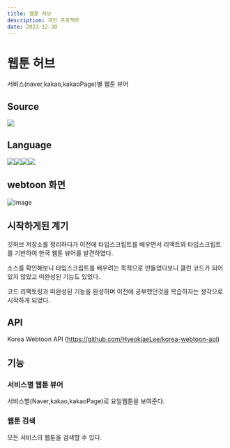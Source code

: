 ```yaml
---
title: 웹툰 허브
description: 개인 프로젝트
date: 2023-12-30
---
```

# 웹툰 허브

서비스(naver,kakao,kakaoPage)별 웹툰 뷰어

## Source
<div style= "display: inline-flex;">
<a href="https://github.com/kwonyongjun1/webtoon"><img src="https://img.shields.io/badge/GitHub-181717?style=flat&logo=GitHub&logoColor=white&link=https://github.com/kwonyongjun1/commit-message"/></a>
</div>


## Language
<div style="display: inline-flex;">
<img src="https://img.shields.io/badge/React-61DAFB?style=flat&logo=React&logoColor=black "/>
<img src="https://img.shields.io/badge/TypeScript-3178C6?style=flat&logo=TypeScript&logoColor=white"/>
<img src="https://img.shields.io/badge/css3-1572B6?style=flat&logo=css3&logoColor=white "/>
<img src="https://img.shields.io/badge/Sass-CC6699?style=flat&logo=Sass&logoColor=white "/>
</div>

## webtoon 화면

![image](https://github.com/kwonyongjun1/interview/assets/70560755/2b4e4a13-d432-4867-80e7-4c57c97a1d21)

## 시작하게된 계기


깃허브 저장소를 정리하다가 이전에 타입스크립트를 배우면서 리액트와 타입스크립트를 기반하여 한국 웹툰 뷰어를 발견하였다. 

소스를 확인해보니 타입스크립트를 배우려는 목적으로 만들었다보니 클린 코드가 되어있지 않았고 미완성된 기능도 있었다. 

코드 리팩토링과 미완성된 기능을 완성하며 이전에 공부했던것을 복습하자는 생각으로 시작하게 되었다.    


## API

Korea Webtoon API (https://github.com/HyeokjaeLee/korea-webtoon-api)


## 기능

### 서비스별 웹툰 뷰어 

서비스별(Naver,kakao,kakaoPage)로 요일웹툰을 보여준다.
### 웹툰 검색 

모든 서비스의 웹툰을 검색할 수 있다.



